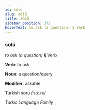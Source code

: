 ```yaml
---
id: sölü
slug: sölü
title: SÖLÜ
sidebar_position: 372
hoverText: to ask (a question) § Verb
---
```


### sölü

*to ask (a question)* **§** Verb

**Verb**: to ask

**Noun**: a question/query

**Modifier**: askable

Turkish soru /ˈsɔː.ru/

*Turkic Language Family*